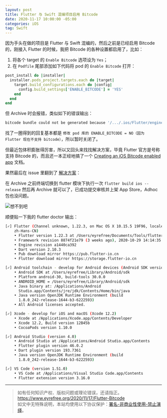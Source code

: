 ```yaml
---
layout: post
title: Flutter 与 Swift 混编项目启用 Bitcode
date: 2020-11-17 10:00:00 -05:00
categories: iOS
tag: Swift
---
```


因为手头在做的项目是 Flutter 与 Swift 混编的，然后之前是已经启用 Bitcode 的，刚接入 Flutter 的时候，我把 Bitcode 的各种设置都启用了，比如：

1. 将各个 target 的 `Enable Bitcode` 选项设为 `Yes`；
2. 在 `Podfile` 尾部添加如下代码将 pod 的 `Enable Bitcode` 打开：

```ruby
post_install do |installer|
  installer.pods_project.targets.each do |target|
    target.build_configurations.each do |config|
      config.build_settings['ENABLE_BITCODE'] = 'YES'
    end
  end
end
```

但 Archive 时会报错，类似如下的错误输出：

```bash
bitcode bundle could not be generated because '/.../.ios/Flutter/engine/Flutter.framework/Flutter' was built without full bitcode. All frameworks and dylibs for bitcode must be generated from Xcode Archive or Install build file '/.../.ios/Flutter/engine/Flutter.framework/Flutter' for architecture armv7
```

找了一圈得到的回复基本都是 `修改 pod 库的 ENABLE_BITCODE = NO（因为 Flutter 现在不支持 bitcode）`，所以暂时关闭了。

但最近包体积膨胀得厉害，所以又回头来找找解决方案，毕竟 Flutter 官方是号称支持 Bitcode 的，而且还一本正经地搞了一个 [Creating an iOS Bitcode enabled app](https://github.com/flutter/flutter/wiki/Creating-an-iOS-Bitcode-enabled-app) 文档。

果然最后在 issue 里翻到了 [解决方案](https://github.com/flutter/flutter/issues/48092#issuecomment-577345215)：

在 Archive 之前终端切换到 flutter 模块下执行一次 `flutter build ios --release` 然后再 Archive 就可以了，已成功提交审核并上架 App Store，Adhoc 包也没问题。

![想不到吧](https://timgsa.baidu.com/timg?image&quality=80&size=b9999_10000&sec=1605613608337&di=c1eb216cb8a9c37b0ed37b622cb7249c&imgtype=0&src=http%3A%2F%2Fb-ssl.duitang.com%2Fuploads%2Fitem%2F201703%2F07%2F20170307134555_jtF2H.thumb.700_0.jpeg)

顺便贴一下我的 flutter doctor 输出：

```bash
[✓] Flutter (Channel unknown, 1.22.3, on Mac OS X 10.15.5 19F96, locale
    zh-Hans-CN)
    • Flutter version 1.22.3 at /Users/eyrefree/Documents/Tools/flutter
    • Framework revision 8874f21e79 (3 weeks ago), 2020-10-29 14:14:35 -0700
    • Engine revision a1440ca392
    • Dart version 2.10.3
    • Pub download mirror https://pub.flutter-io.cn
    • Flutter download mirror https://storage.flutter-io.cn

[✓] Android toolchain - develop for Android devices (Android SDK version 30.0.0)
    • Android SDK at /Users/eyrefree/Library/Android/sdk
    • Platform android-30, build-tools 30.0.0
    • ANDROID_HOME = /Users/eyrefree/Library/Android/sdk
    • Java binary at: /Applications/Android
      Studio.app/Contents/jre/jdk/Contents/Home/bin/java
    • Java version OpenJDK Runtime Environment (build
      1.8.0_242-release-1644-b3-6222593)
    • All Android licenses accepted.

[✓] Xcode - develop for iOS and macOS (Xcode 12.2)
    • Xcode at /Applications/Xcode.app/Contents/Developer
    • Xcode 12.2, Build version 12B45b
    • CocoaPods version 1.10.0

[✓] Android Studio (version 4.0)
    • Android Studio at /Applications/Android Studio.app/Contents
    • Flutter plugin version 46.0.2
    • Dart plugin version 193.7361
    • Java version OpenJDK Runtime Environment (build
      1.8.0_242-release-1644-b3-6222593)

[✓] VS Code (version 1.51.0)
    • VS Code at /Applications/Visual Studio Code.app/Contents
    • Flutter extension version 3.16.0
```

---

> 如有任何知识产权、版权问题或理论错误，还请指正。   
> https://www.eyrefree.org/2020/11/17/Flutter-Bitcode   
> 如文中无特殊说明，本站均使用以下协议保护：[署名-非商业性使用-禁止演绎](http://creativecommons.org/licenses/by-nc-nd/3.0/cn/)。   
